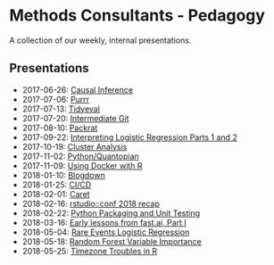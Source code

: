 # Methods Consultants - Pedagogy

A collection of our weekly, internal presentations.

## Presentations

- 2017-06-26: [Causal Inference](https://cdn.staticaly.com/gh/jeralbri/short-causal-inference-intro/8b22773c40cbfd68cc169f76a8a308cfac5422d1/README.html)
- 2017-07-06: [Purrr](https://cdn.staticaly.com/gh/scheidec/purrr_tutorial/c60b7b7067772e6430ba9d7a9b134a038ac52395/purrr_tutorial_slides.html)
- 2017-07-13: [Tidyeval](https://cdn.staticaly.com/gh/MBattagl/tidyeval/47d7efbf438169d6eb4358aa15c64dcb33ca309b/Slides/Slides.html)
- 2017-07-20: [Intermediate Git](https://cdn.staticaly.com/gh/MethodsConsultants/pedagogy/79662f5ff90e501c9c1308f2b80dac102c0ccfde/2017-07-20-intermediate-git/2017-07-20-intermediate-git.html)
- 2017-08-10: [Packrat](https://cdn.staticaly.com/gh/scheidec/using_packrat/25b40f21477e03385fa488ce608bdb3cec5fa4fc/presentation/presentation.html)
- 2017-09-22: [Interpreting Logistic Regression Parts 1 and 2](https://cdn.staticaly.com/gh/jeralbri/interp-binary-pt1/43c31da8401eea90582870f21984a77cdea091d7/binary-interp/binary-interp.html)
- 2017-10-19: [Cluster Analysis](https://cdn.staticaly.com/gh/scheidec/cluster-analysis-r-pedagogy/75161834319aeb968752a75bacd251ebd04b3cbb/Cluster_Analysis.html)
- 2017-11-02: [Python/Quantopian](https://cdn.staticaly.com/gh/MBattagl/python-quantopian/ba7a47d6013d40359a147b07986b7e63e8c2034f/index.html)
- 2017-11-09: [Using Docker with R](https://cdn.staticaly.com/gh/ClaytonJY/r-docker-slides/733c40b5/slides/slides.html)
- 2018-01-10: [Blogdown](https://cdn.staticaly.com/gh/jeralbri/blogdown-presentation/d8f45fff3249910b526cadd4dfe5f9822c32bab1/Blogging%20with%20Blogdown%20and%20Gitlab/Blogging_with_Blogdown_and_Gitlab.html)
- 2018-01-25: [CI/CD](https://cdn.staticaly.com/gh/scheidec/ci-cd/1e88a370324388f99415c2a6d0e7040981b743e6/CI-CD/CI-CD.html)
- 2018-02-01: [Caret](https://cdn.staticaly.com/gh/MBattagl/caret/github-master/caret.html)
- 2018-02-16: [rstudio::conf 2018 recap](https://cdn.staticaly.com/gh/ClaytonJY/rstudioconf-2018-recaps/b8ea74b148ab9721f6b1c9b06aedbffe8747cce6/methods-consultants/methods-consultants.html)
- 2018-02-22: [Python Packaging and Unit Testing](https://cdn.staticaly.com/gh/scheidec/testing-in-python/99a53af1ae54adc9fc72309f47799e44730c01aa/index.html)
- 2018-03-16: [Early lessons from fast.ai, Part I](https://cdn.staticaly.com/gh/ClaytonJY/fastai-learnings/db9eb8f56f227a2bced55a672af4476f302b5f3b/part1.slides.html)
- 2018-05-04: [Rare Events Logistic Regression](https://cdn.staticaly.com/gh/MBattagl/Rare-Events/e2bf62edb04a0935ee87a5a1203eedbf50957d73/rare-events.html)
- 2018-05-18: [Random Forest Variable Importance](https://cdn.staticaly.com/gh/scheidec/rf-variable-importance/c3e1b0ca3a95b3307dc002d741723fcd8caee021/rf-variable-importance/rf-variable-importance.html)
- 2018-05-25: [Timezone Troubles in R](https://cdn.staticaly.com/gh/ClaytonJY/timezones-in-R/339b07683820a551b31c56d71cf11bff577c9c8c/slides/slides.html)
